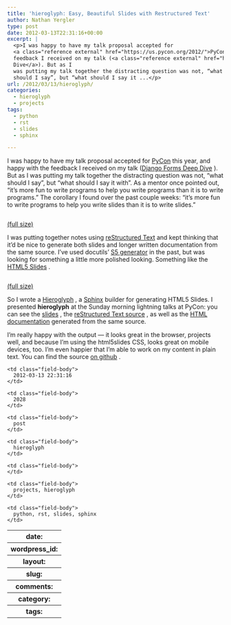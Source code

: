 ```yaml
---
title: 'hieroglyph: Easy, Beautiful Slides with Restructured Text'
author: Nathan Yergler
type: post
date: 2012-03-13T22:31:16+00:00
excerpt: |
  <p>I was happy to have my talk proposal accepted for
  <a class="reference external" href="https://us.pycon.org/2012/">PyCon</a> this year, and happy with the
  feedback I received on my talk (<a class="reference external" href="https://us.pycon.org/2012/schedule/presentation/420/">Django Forms Deep
  Dive</a>). But as I
  was putting my talk together the distracting question was not, “what
  should I say”, but “what should I say it ...</p>
url: /2012/03/13/hieroglyph/
categories:
  - hieroglyph
  - projects
tags:
  - python
  - rst
  - slides
  - sphinx

---
```

I was happy to have my talk proposal accepted for [PyCon][1]  this year, and happy with the feedback I received on my talk ([Django Forms Deep Dive][2] ). But as I was putting my talk together the distracting question was not, “what should I say”, but “what should I say it with”. As a mentor once pointed out, “it’s more fun to write programs to help you write programs than it is to write programs.” The corollary I found over the past couple weeks: “it’s more fun to write programs to help you write slides than it is to write slides.”

<div class="figure">
  <img alt="" src="/media/2012/03/Screen-Shot-2012-03-14-at-8.49.28-AM-300x187.png" />

  <p class="caption">
    <a class="reference external" href="/media/2012/03/Screen-Shot-2012-03-14-at-8.49.28-AM.png">(full size)</a>
  </p>
</div>

I was putting together notes using [reStructured Text][3]  and kept thinking that it’d be nice to generate both slides and longer written documentation from the same source. I’ve used docutils’ [S5 generator][4]  in the past, but was looking for something a little more polished looking. Something like the [<span class="caps">HTML5</span> Slides][5] .

<div class="figure">
  <img alt="" src="/media/2012/03/Screenshot_2012-03-14-08-47-22-168x300.png" />

  <p class="caption">
    <a class="reference external" href="/media/2012/03/Screenshot_2012-03-14-08-47-22.png">(full size)</a>
  </p>
</div>

So I wrote a [Hieroglyph][6] , a [Sphinx][7]  builder for generating <span class="caps">HTML5</span> Slides. I presented **hieroglyph** at the Sunday morning lightning talks at PyCon: you can see the [slides][8] , the [reStructured Text source][9] , as well as the [<span class="caps">HTML</span> documentation][6]  generated from the same source.

I’m really happy with the output — it looks great in the browser, projects well, and because I’m using the html5slides <span class="caps">CSS</span>, looks great on mobile devices, too. I’m even happier that I’m able to work on my content in plain text. You can find the source [on github][10] .

<table class="docutils field-list" frame="void" rules="none">
  <col class="field-name" /> <col class="field-body" /> <tr class="field">
    <th class="field-name">
      date:
    </th>

    <td class="field-body">
      2012-03-13 22:31:16
    </td>
  </tr>

  <tr class="field">
    <th class="field-name">
      wordpress_id:
    </th>

    <td class="field-body">
      2028
    </td>
  </tr>

  <tr class="field">
    <th class="field-name">
      layout:
    </th>

    <td class="field-body">
      post
    </td>
  </tr>

  <tr class="field">
    <th class="field-name">
      slug:
    </th>

    <td class="field-body">
      hieroglyph
    </td>
  </tr>

  <tr class="field">
    <th class="field-name">
      comments:
    </th>

    <td class="field-body">
    </td>
  </tr>

  <tr class="field">
    <th class="field-name">
      category:
    </th>

    <td class="field-body">
      projects, hieroglyph
    </td>
  </tr>

  <tr class="field">
    <th class="field-name">
      tags:
    </th>

    <td class="field-body">
      python, rst, slides, sphinx
    </td>
  </tr>
</table>

 [1]: https://us.pycon.org/2012/
 [2]: https://us.pycon.org/2012/schedule/presentation/420/
 [3]: http://docutils.sourceforge.net/
 [4]: http://docutils.sourceforge.net/docs/user/slide-shows.html
 [5]: http://code.google.com/p/html5slides/
 [6]: /projects/hieroglyph/
 [7]: http://sphinx.pocoo.org/
 [8]: /projects/hieroglyph/slides/
 [9]: https://github.com/nyergler/hieroglyph/blob/master/docs/index.rst
 [10]: https://github.com/nyergler/hieroglyph